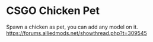 # CSGO Chicken Pet
Spawn a chicken as pet, you can add any model on it.  
https://forums.alliedmods.net/showthread.php?t=309545
